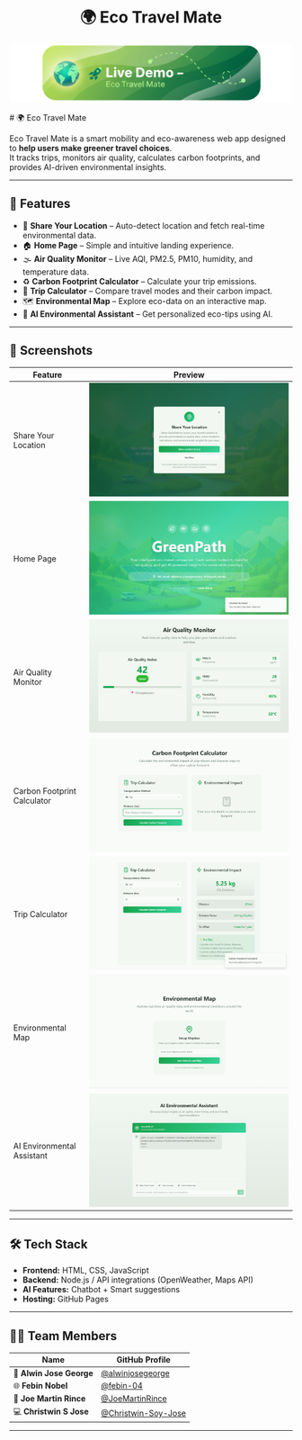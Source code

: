 <h1 align="center">🌍 Eco Travel Mate</h1>

<p align="center">
  <a href="https://eco-travel-mate.vercel.app/" target="_blank">
    <img src="Photos/live.png" alt="Live Demo" width="600"/>
  </a>
</p>
# 🌍 Eco Travel Mate  

Eco Travel Mate is a smart mobility and eco-awareness web app designed to **help users make greener travel choices**.  
It tracks trips, monitors air quality, calculates carbon footprints, and provides AI-driven environmental insights.  

---

## 🚀 Features  

- 📍 **Share Your Location** – Auto-detect location and fetch real-time environmental data.  
- 🏠 **Home Page** – Simple and intuitive landing experience.  
- 🌫️ **Air Quality Monitor** – Live AQI, PM2.5, PM10, humidity, and temperature data.  
- ♻️ **Carbon Footprint Calculator** – Calculate your trip emissions.  
- 🚗 **Trip Calculator** – Compare travel modes and their carbon impact.  
- 🗺️ **Environmental Map** – Explore eco-data on an interactive map.  
- 🤖 **AI Environmental Assistant** – Get personalized eco-tips using AI.  

---

## 📸 Screenshots  

| Feature | Preview |
|---------|---------|
| Share Your Location | ![Share Location](Photos/1%20Share%20Your%20Location.png) |
| Home Page | ![Home Page](Photos/2%20home%20page.png) |
| Air Quality Monitor | ![Air Quality](Photos/3%20Air%20Quality%20Monitor.png) |
| Carbon Footprint Calculator | ![Carbon Footprint](Photos/4%20Carbon%20Footprint%20Calculator.png) |
| Trip Calculator | ![Trip Calculator](Photos/5%20Trip%20Calculator.png) |
| Environmental Map | ![Environmental Map](Photos/6%20Environmental%20Map.png) |
| AI Environmental Assistant | ![AI Assistant](Photos/7%20AI%20Environmental%20Assistant.png) |

---

## 🛠️ Tech Stack  

- **Frontend:** HTML, CSS, JavaScript  
- **Backend:** Node.js / API integrations (OpenWeather, Maps API)  
- **AI Features:** Chatbot + Smart suggestions  
- **Hosting:** GitHub Pages  

---

## 👨‍💻 Team Members  

| Name | GitHub Profile |
|------|----------------|
| 🎯 **Alwin Jose George** | [@alwinjosegeorge](https://github.com/alwinjosegeorge) |
| 🌐 **Febin Nobel** | [@febin-04](https://github.com/febin-04) |
| 🧠 **Joe Martin Rince** | [@JoeMartinRince](https://github.com/JoeMartinRince) |
| 💻 **Christwin S Jose** | [@Christwin-Soy-Jose](https://github.com/Christwin-Soy-Jose) |

---
